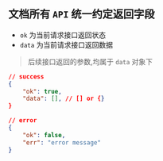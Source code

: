
## 文档所有 `API` 统一约定返回字段
- `ok`   为当前请求接口返回状态
- `data` 为当前请求接口返回数据

> 后续接口返回的参数,均属于 `data` 对象下

``` json
// success
{
    "ok": true,
    "data": [], // [] or {}
}

// error
{
    "ok": false,
    "err": "error message"
}
```
